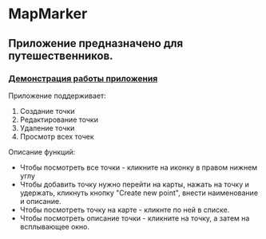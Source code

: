 # MapMarker

## Приложение предназначено для путешественников.

### [Демонстрация работы приложения](https://drive.google.com/file/d/1b-xhmdfkTT-HgQQViJhZTDeWKhLC8rpQ/view?usp=sharing)

Приложение поддерживает:
1. Создание точки
2. Редактирование точки
3. Удаление точки
4. Просмотр всех точек 

Описание функций:
* Чтобы посмотреть все точки - кликните на иконку в правом нижнем углу
* Чтобы добавить точку нужно перейти на карты, нажать на точку и удержать, кликнуть кнопку "Create new point", внести наименование и описание. 
* Чтобы посмотреть точку на карте - кликнте по ней в списке.
* Чтобы посмотреть описание точки - кликните на точку, а затем на всплывающее окно. 
